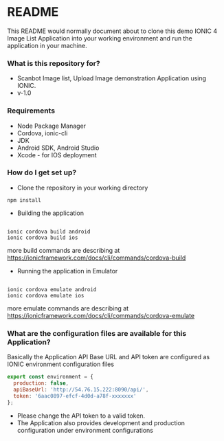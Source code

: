 # README #

This README would normally document about to clone this demo IONIC 4 Image List Application into your working environment and run the application in your machine.

### What is this repository for? ###

* Scanbot Image list, Upload Image demonstration Application using IONIC.
* v-1.0


### Requirements ####
* Node Package Manager
* Cordova, ionic-cli
* JDK
* Android SDK, Android Studio
* Xcode - for IOS deployment

### How do I get set up? ###

* Clone the repository in your working directory 
```
npm install
```

* Building the application
```

ionic cordova build android
ionic cordova build ios

```
more build commands are describing at
 https://ionicframework.com/docs/cli/commands/cordova-build



* Running the application in Emulator
```

ionic cordova emulate android
ionic cordova emulate ios

```
more emulate commands are describing at 
https://ionicframework.com/docs/cli/commands/cordova-emulate





### What are the configuration files are available for this Application? ###

Basically the Application API Base URL and API token are configured as IONIC environment configuration files

```javascript
export const environment = {
  production: false,
  apiBaseUrl: 'http://54.76.15.222:8090/api/',
  token: '6aac0897-efcf-4d0d-a78f-xxxxxxx'
};
```

* Please change the API token to a valid token.
* The Application also provides development and production configuration under environment configurations
 

